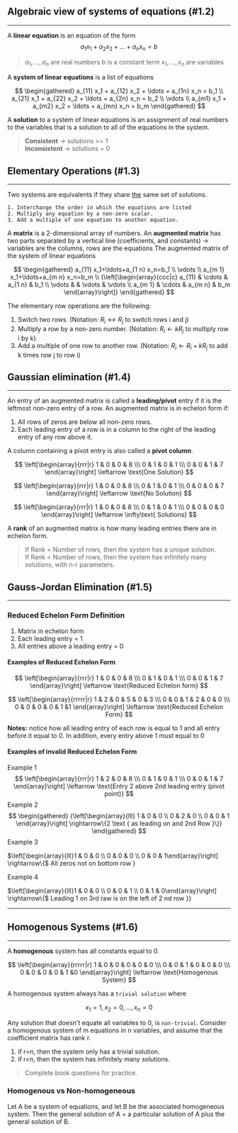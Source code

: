 ## Algebraic view of systems of equations (#1.2)
----

A **linear equation** is an equation of the form 
$$a_{1}x_1+a_{2}x_{2}+...+a_{n}x_{n}=b$$
> $a_{1},...,a_{n}$ are real numbers
> b is a constant term
> $x_{1},...,x_{n}$ are variables

A **system of linear equations** is a list of equations

$$
\begin{gathered}
a_{11} x_1 + a_{12} x_2 + \ldots + a_{1n} x_n = b_1 \\
a_{21} x_1 + a_{22} x_2 + \ldots + a_{2n} x_n = b_2 \\
\vdots \\
a_{m1} x_1 + a_{m2} x_2 + \ldots + a_{mn} x_n = b_m
\end{gathered}
$$

A **solution** to a system of linear equations is an assignment of real numbers to the variables that is a solution to all of the equations in the system.
> **Consistent** $\rightarrow$ solutions >= 1<br>
> **Inconsistent** $\rightarrow$ solutions = 0

## Elementary Operations  (#1.3)
---
Two systems are equivalents if they share <u>the</u> same set of solutions. 
``` ElementaryOperations
1. Interchange the order in which the equations are listed
2. Multiply any equation by a non-zero scalar.
3. Add a multiple of one equation to another equation.
```

A **matrix** is a 2-dimensional array of numbers. An **augmented matrix** has two parts separated by a vertical line (coefficients, and constants) $\rightarrow$ variables are the columns, rows are the equations
The augmented matrix of the system of linear equations

$$
\begin{gathered}
a_{11} x_1+\ldots+a_{1 n} x_n=b_1 \\
\vdots \\
a_{m 1} x_1+\ldots+a_{m n} x_n=b_m \\
{\left[\begin{array}{ccc|c}
a_{11} & \cdots & a_{1 n} & b_1 \\
\vdots & & \vdots & \vdots \\
a_{m 1} & \cdots & a_{m n} & b_m
\end{array}\right]}
\end{gathered}
$$

The elementary row operations are the following:
1. Switch two rows. (Notation: $R_{i} \leftrightarrow R_{j}$ to switch rows i and j)
2. Multiply a row by a non-zero number. (Notation: $R_{i}\leftarrow kR_{j}$ to multiply row i by k).
3. Add a multiple of one row to another row. (Notation: $R_{i}\leftarrow R_{i}+kR_{j}$ to add k times row j to row i)

## Gaussian elimination (#1.4)
---
An entry of an augmented matrix is called a **leading/pivot** entry if it is the leftmost non-zero entry of a row. An augmented matrix is in echelon form if:
1. All rows of zeros are below all non-zero rows.
2. Each leading entry of a row is in a column to the right of the leading entry of any row above it.

A column containing a pivot entry is also called a **pivot column**.

$$
\left[\begin{array}{rrr|r} 1 & 0 & 0 & 8 \\\ 0 & 1 & 0 & 1 \\\ 0 & 0 & 1 & 7 \end{array}\right] \leftarrow \text{One Solution}
$$

$$
\left[\begin{array}{rrr|r} 1 & 0 & 0 & 8 \\\ 0 & 1 & 0 & 1 \\\ 0 & 0 & 0 & 7 \end{array}\right] \leftarrow \text{No Solution}
$$

$$
\left[\begin{array}{rrr|r} 1 & 0 & 0 & 8 \\\ 0 & 1 & 0 & 1 \\\ 0 & 0 & 0 & 0 \end{array}\right] \leftarrow \infty\text{ Solutions}
$$

A **rank** of an augmented matrix is how many leading entries there are in echelon form.
> If Rank = Number of rows, then the system has a unique solution.<br>
> If Rank < Number of rows, then the system has infinitely many solutions, with n-r parameters.

## Gauss-Jordan Elimination (#1.5)
---

### Reduced Echelon Form Definition
1. Matrix in echelon form 
2. Each leading entry = 1
3. All entries above a leading entry = 0

#### Examples of Reduced Echelon Form

$$
\left[\begin{array}{rrr|r} 1 & 0 & 0 & 8 \\\ 0 & 1 & 0 & 1 \\\ 0 & 0 & 1 & 7 \end{array}\right] \leftarrow \text{Reduced Echelon form}
$$

$$
\left[\begin{array}{rrrrr|r} 1 & 2 & 0 & 5 & 0 & 3 \\\ 0 & 0 & 1 & 2 & 0 & 0 \\\ 0 & 0 & 0 & 0 & 1 &1 \end{array}\right] \leftarrow \text{Reduced Echelon Form}
$$

**Notes:** notice how all leading entry of each row is equal to 1 and all entry before it equal to 0. In addition, every entry above 1 must equal to 0

#### Examples of invalid Reduced Echelon Form
Example 1
$$
\left[\begin{array}{rrr|r} 1 & 2 & 0 & 8 \\\ 0 & 1 & 0 & 1 \\\ 0 & 0 & 1 & 7 \end{array}\right] \leftarrow \text{Entry 2 above 2nd leading entry (pivot point)}
$$
Example 2
$$
\begin{gathered}
{\left[\begin{array}{lll}
1 & 0 & 0 \\
0 & 2 & 0 \\
0 & 0 & 1
\end{array}\right] \rightarrow\{2 \text { as leading on and 2nd Row }\}}
\end{gathered}
$$
Example 3

$\left[\begin{array}{lll}1 & 0 & 0 \\ 0 & 0 & 0 \\ 0 & 0 & 1\end{array}\right] \rightarrow\{$ All zeros not on bottom row \}

Example 4

$\left[\begin{array}{lll}1 & 0 & 0 \\ 0 & 0 & 1 \\ 0 & 1 & 0\end{array}\right] \rightarrow\{$ Leading 1 on 3rd raw is on the left of 2 nd row $\left.\}\right\}$


---
## Homogenous Systems (#1.6)
---
A **homogenous** system has all constants equal to 0.

$$
\left[\begin{array}{rrrrr|r} 1 & 0 & 0 & 0 & 0 & 0 \\\ 0 & 0 & 1 & 0 & 0 & 0 \\\ 0 & 0 & 0 & 0 & 1 &0 \end{array}\right] \leftarrow \text{Homogenous System}
$$

A homogenous system always has a `trivial solution` where 

$$
x_{1} = 1, x_{2}=0,...,x_{n}=0
$$

Any solution that doesn't equate all variables to 0, is `non-trivial`.
Consider a homogenous system of m equations in n variables, and assume that the coefficient matrix has rank r.
1. if r=n, then the system only has a trivial solution.
2. if r<n, then the system has infinitely many solutions.

> Complete book questions for practice.

### Homogenous vs Non-homogeneous
Let A be a system of equations, and let B be the associated homogeneous system. Then the general solution of A = a particular solution of A plus the general solution of B.
